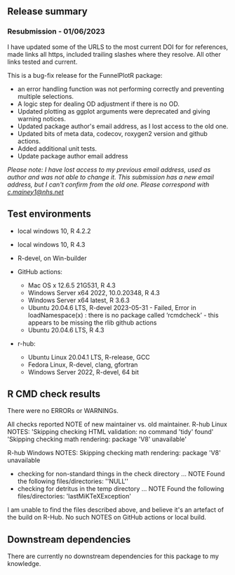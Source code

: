 ## Release summary

### Resubmission - 01/06/2023
I have updated some of the URLS to the most current DOI for for references, made links all https, included trailing slashes where they resolve.  All other links tested and current.



This is a bug-fix release for the FunnelPlotR package:
* an error handling function was not performing correctly and preventing multiple selections.
* A logic step for dealing OD adjustment if there is no OD.
* Updated plotting as ggplot arguments were deprecated and giving warning notices.
* Updated package author's email address, as I lost access to the old one.
* Updated bits of meta data, codecov, roxygen2 version and github actions.
* Added additional unit tests.
* Update package author email address

*Please note: I have lost access to my previous email address, used as author and was not
able to change it.  This submission has a new email address, but I can't confirm from the old
one.  Please correspond with c.mainey1@nhs.net*

## Test environments
* local windows 10, R 4.2.2
* local windows 10, R 4.3

* R-devel, on Win-builder

* GitHub actions:
  * Mac OS x 12.6.5 21G531, R 4.3
  * Windows Server x64 2022, 10.0.20348, R 4.3
  * Windows Server x64 latest, R 3.6.3
  * Ubuntu 20.04.6 LTS, R-devel 2023-05-31  - Failed, Error in loadNamespace(x) : there is no package called ‘rcmdcheck’ - this appears to be missing the rlib github actions
  * Ubuntu 20.04.6 LTS, R 4.3

* r-hub:
  * Ubuntu Linux 20.04.1 LTS, R-release, GCC
  * Fedora Linux, R-devel, clang, gfortran
  * Windows Server 2022, R-devel, 64 bit

## R CMD check results
There were no ERRORs or WARNINGs.

All checks reported NOTE of new maintainer vs. old maintainer.
R-hub Linux NOTES:
'Skipping checking HTML validation: no command 'tidy' found'
'Skipping checking math rendering: package 'V8' unavailable'

R-hub Windows NOTES:
Skipping checking math rendering: package 'V8' unavailable
* checking for non-standard things in the check directory ... NOTE
Found the following files/directories:
  ''NULL''
* checking for detritus in the temp directory ... NOTE
Found the following files/directories:
  'lastMiKTeXException'
  
I am unable to find the files described above, and believe it's an artefact of the build on R-Hub.
No such NOTES on GitHub actions or local build.


## Downstream dependencies
There are currently no downstream dependencies for this package to my knowledge.
